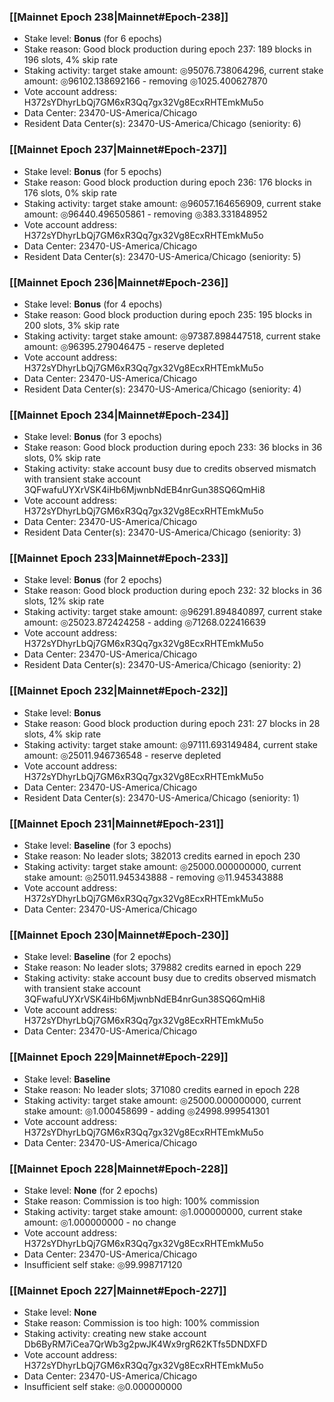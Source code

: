 ### [[Mainnet Epoch 238|Mainnet#Epoch-238]]
* Stake level: **Bonus** (for 6 epochs)
* Stake reason: Good block production during epoch 237: 189 blocks in 196 slots, 4% skip rate
* Staking activity: target stake amount: ◎95076.738064296, current stake amount: ◎96102.138692166 - removing ◎1025.400627870
* Vote account address: H372sYDhyrLbQj7GM6xR3Qq7gx32Vg8EcxRHTEmkMu5o
* Data Center: 23470-US-America/Chicago
* Resident Data Center(s): 23470-US-America/Chicago (seniority: 6)
### [[Mainnet Epoch 237|Mainnet#Epoch-237]]
* Stake level: **Bonus** (for 5 epochs)
* Stake reason: Good block production during epoch 236: 176 blocks in 176 slots, 0% skip rate
* Staking activity: target stake amount: ◎96057.164656909, current stake amount: ◎96440.496505861 - removing ◎383.331848952
* Vote account address: H372sYDhyrLbQj7GM6xR3Qq7gx32Vg8EcxRHTEmkMu5o
* Data Center: 23470-US-America/Chicago
* Resident Data Center(s): 23470-US-America/Chicago (seniority: 5)
### [[Mainnet Epoch 236|Mainnet#Epoch-236]]
* Stake level: **Bonus** (for 4 epochs)
* Stake reason: Good block production during epoch 235: 195 blocks in 200 slots, 3% skip rate
* Staking activity: target stake amount: ◎97387.898447518, current stake amount: ◎96395.279046475 - reserve depleted
* Vote account address: H372sYDhyrLbQj7GM6xR3Qq7gx32Vg8EcxRHTEmkMu5o
* Data Center: 23470-US-America/Chicago
* Resident Data Center(s): 23470-US-America/Chicago (seniority: 4)
### [[Mainnet Epoch 234|Mainnet#Epoch-234]]
* Stake level: **Bonus** (for 3 epochs)
* Stake reason: Good block production during epoch 233: 36 blocks in 36 slots, 0% skip rate
* Staking activity: stake account busy due to credits observed mismatch with transient stake account 3QFwafuUYXrVSK4iHb6MjwnbNdEB4nrGun38SQ6QmHi8
* Vote account address: H372sYDhyrLbQj7GM6xR3Qq7gx32Vg8EcxRHTEmkMu5o
* Data Center: 23470-US-America/Chicago
* Resident Data Center(s): 23470-US-America/Chicago (seniority: 3)
### [[Mainnet Epoch 233|Mainnet#Epoch-233]]
* Stake level: **Bonus** (for 2 epochs)
* Stake reason: Good block production during epoch 232: 32 blocks in 36 slots, 12% skip rate
* Staking activity: target stake amount: ◎96291.894840897, current stake amount: ◎25023.872424258 - adding ◎71268.022416639
* Vote account address: H372sYDhyrLbQj7GM6xR3Qq7gx32Vg8EcxRHTEmkMu5o
* Data Center: 23470-US-America/Chicago
* Resident Data Center(s): 23470-US-America/Chicago (seniority: 2)
### [[Mainnet Epoch 232|Mainnet#Epoch-232]]
* Stake level: **Bonus**
* Stake reason: Good block production during epoch 231: 27 blocks in 28 slots, 4% skip rate
* Staking activity: target stake amount: ◎97111.693149484, current stake amount: ◎25011.946736548 - reserve depleted
* Vote account address: H372sYDhyrLbQj7GM6xR3Qq7gx32Vg8EcxRHTEmkMu5o
* Data Center: 23470-US-America/Chicago
* Resident Data Center(s): 23470-US-America/Chicago (seniority: 1)
### [[Mainnet Epoch 231|Mainnet#Epoch-231]]
* Stake level: **Baseline** (for 3 epochs)
* Stake reason: No leader slots; 382013 credits earned in epoch 230
* Staking activity: target stake amount: ◎25000.000000000, current stake amount: ◎25011.945343888 - removing ◎11.945343888
* Vote account address: H372sYDhyrLbQj7GM6xR3Qq7gx32Vg8EcxRHTEmkMu5o
* Data Center: 23470-US-America/Chicago
### [[Mainnet Epoch 230|Mainnet#Epoch-230]]
* Stake level: **Baseline** (for 2 epochs)
* Stake reason: No leader slots; 379882 credits earned in epoch 229
* Staking activity: stake account busy due to credits observed mismatch with transient stake account 3QFwafuUYXrVSK4iHb6MjwnbNdEB4nrGun38SQ6QmHi8
* Vote account address: H372sYDhyrLbQj7GM6xR3Qq7gx32Vg8EcxRHTEmkMu5o
* Data Center: 23470-US-America/Chicago
### [[Mainnet Epoch 229|Mainnet#Epoch-229]]
* Stake level: **Baseline**
* Stake reason: No leader slots; 371080 credits earned in epoch 228
* Staking activity: target stake amount: ◎25000.000000000, current stake amount: ◎1.000458699 - adding ◎24998.999541301
* Vote account address: H372sYDhyrLbQj7GM6xR3Qq7gx32Vg8EcxRHTEmkMu5o
* Data Center: 23470-US-America/Chicago
### [[Mainnet Epoch 228|Mainnet#Epoch-228]]
* Stake level: **None** (for 2 epochs)
* Stake reason: Commission is too high: 100% commission
* Staking activity: target stake amount: ◎1.000000000, current stake amount: ◎1.000000000 - no change
* Vote account address: H372sYDhyrLbQj7GM6xR3Qq7gx32Vg8EcxRHTEmkMu5o
* Data Center: 23470-US-America/Chicago
* Insufficient self stake: ◎99.998717120
### [[Mainnet Epoch 227|Mainnet#Epoch-227]]
* Stake level: **None**
* Stake reason: Commission is too high: 100% commission
* Staking activity: creating new stake account Db6ByRM7iCea7QrWb3g2pwJK4Wx9rgR62KTfs5DNDXFD
* Vote account address: H372sYDhyrLbQj7GM6xR3Qq7gx32Vg8EcxRHTEmkMu5o
* Data Center: 23470-US-America/Chicago
* Insufficient self stake: ◎0.000000000